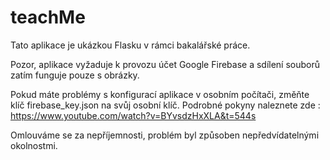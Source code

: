 # teachMe
Tato aplikace je ukázkou Flasku v rámci bakalářské práce.


Pozor, aplikace vyžaduje k provozu účet Google Firebase a sdílení souborů zatím funguje pouze s obrázky.

Pokud máte problémy s konfigurací aplikace v osobním počítači, změňte klíč firebase_key.json na svůj osobní klíč. 
Podrobné pokyny naleznete zde : https://www.youtube.com/watch?v=BYvsdzHxXLA&t=544s

Omlouváme se za nepříjemnosti, problém byl způsoben nepředvídatelnými okolnostmi.
